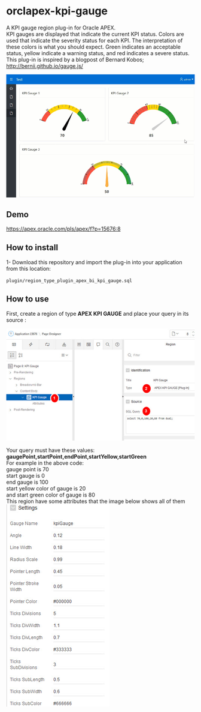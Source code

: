 # orclapex-kpi-gauge
A KPI gauge region plug-in for Oracle APEX.<br>
KPI  gauges are displayed that indicate the current KPI status. Colors are used that indicate the severity status for each KPI. The interpretation of these colors is what you should expect. Green indicates an acceptable status, yellow indicate a warning status, and red indicates a severe status. <br>
This  plug-in is inspired by a blogpost of  Bernard Kobos; http://bernii.github.io/gauge.js/ 

![](https://raw.githubusercontent.com/mortezamashhadi/orclapex-kpi-gauge/master/preview.gif)



## Demo
https://apex.oracle.com/pls/apex/f?p=15676:8

## How to install
1- Download this repository and import the plug-in into your application from this location:

`plugin/region_type_plugin_apex_bi_kpi_gauge.sql`

## How to use
First, create a region of type **APEX KPI GAUGE** and place your query in its source :

<img src="https://raw.githubusercontent.com/mortezamashhadi/orclapex-kpi-gauge/master/images/query.jpg?token=AsPn-vD1cQwr5tzynwtc3-bMYPkoVjznks5cS29WwA%3D%3D" width="600px">

Your query must have these values: **gaugePoint,startPoint,endPoint,startYellow,startGreen** <br>
For example in the above code:<br>
gauge point  is 70 <br>
start gauge is 0 <br>
end gauge is  100 <br>
start yellow color of gauge is 20 <br>
and start green color of gauge is 80 <br>
This region have some attributes that the image below shows all of them
<img src="https://raw.githubusercontent.com/mortezamashhadi/orclapex-kpi-gauge/master/images/attributes.jpg?token=AsPn-oCCWBBkB-a-kxJkwZp4UkatpIp2ks5cS3KawA%3D%3D">


